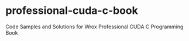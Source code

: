 # professional-cuda-c-book
Code Samples and Solutions for Wrox Professional CUDA C Programming Book
